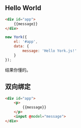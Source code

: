 ## Hello World

```html
<div id="app">
    {{message}}
</div>
```

```javascript
new York({
    el: '#app', 
    data: { 
        message: 'Hello York.js!'
    }
});
```

结果你懂的。

## 双向绑定

```html
<div id="app">
    <p>
        {{message}}
    </p>
    <input @model="message">
</div>
```